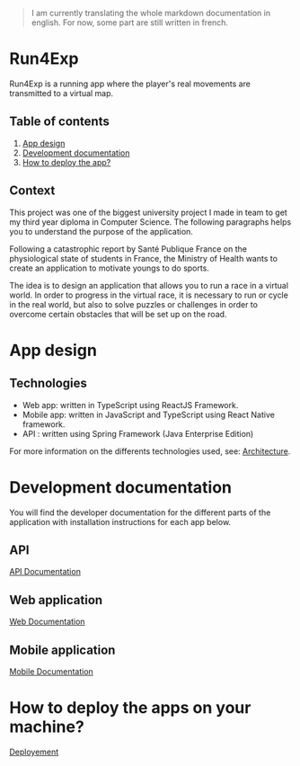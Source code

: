> I am currently translating the whole markdown documentation in english. For now, some part are still written in french.

# Run4Exp

Run4Exp is a running app where the player's real movements are transmitted to a virtual map.

## Table of contents

1. [App design](#archi)
2. [Development documentation](#developer)
3. [How to deploy the app?](#deploy)

## Context

This project was one of the biggest university project I made in team to get my third year diploma in Computer Science. The following paragraphs helps you to understand the purpose of the application.

Following a catastrophic report by Santé Publique France on the physiological state of students in France, the Ministry of Health wants to create an application to motivate youngs to do sports. 

The idea is to design an application that allows you to run a race in a virtual world. In order to progress in the virtual race, it is necessary to run or cycle in the real world, but also to solve puzzles or challenges in order to overcome certain obstacles that will be set up on the road.

# App design <a name="archi" ></a>

## Technologies
* Web app: written in TypeScript using ReactJS Framework.
* Mobile app: written in JavaScript and TypeScript using React Native framework.
* API : written using Spring Framework (Java Enterprise Edition)

For more information on the differents technologies used, see: [Architecture](./Documentation/architecture.md).

# Development documentation <a name="developer" ></a>

You will find the developer documentation for the different parts of the application with installation instructions for each app below.

## API

[API Documentation](./Documentation/api.md)

## Web application

[Web Documentation](./Documentation/web.md)

## Mobile application

[Mobile Documentation](./Documentation/mobile.md)

# How to deploy the apps on your machine? <a name="deploy" ></a>

[Deployement](./Documentation/d%C3%A9ploiement.md)
